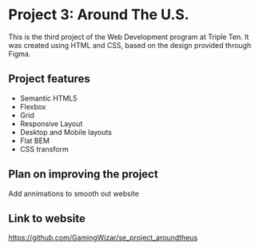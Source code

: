 # Project 3: Around The U.S.

This is the third project of the Web Development program at Triple Ten. It was created using HTML and CSS, based on the design provided through Figma.

## Project features

- Semantic HTML5
- Flexbox
- Grid
- Responsive Layout
- Desktop and Mobile layouts
- Flat BEM
- CSS transform

## Plan on improving the project

Add annimations to smooth out website

## Link to website

https://github.com/GamingWizar/se_project_aroundtheus

